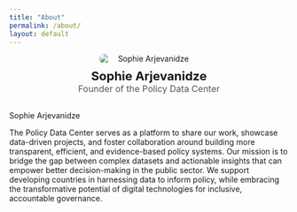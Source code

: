 ```yaml
---
title: "About"
permalink: /about/
layout: default
---
```


<div style="text-align: center; margin-bottom: 30px;">
  <img src="https://github.com/user-attachments/assets/c0f61ff7-522a-4fc2-adc7-4e1457b9d61d" 
       alt="Sophie Arjevanidze" 
       style="max-width: 180px; border-radius: 10px; display: block; margin: 0 auto 10px;"/>

  <p style="font-size: 22px; margin-top: 10px;">
    <strong>Sophie Arjevanidze</strong><br>
    <span style="font-size: 16px; color: #555;">Founder of the Policy Data Center</span>
  </p>
</div>

Sophie Arjevanidze

The Policy Data Center serves as a platform to share our work, showcase data-driven projects, and foster collaboration around building more transparent, efficient, and evidence-based policy systems.
Our mission is to bridge the gap between complex datasets and actionable insights that can empower better decision-making in the public sector. 
We support developing countries in harnessing data to inform policy, while embracing the transformative potential of digital technologies for inclusive, accountable governance.
